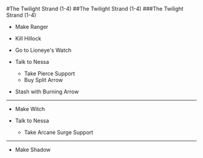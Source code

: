 #The Twilight Strand (1-4)
##The Twilight Strand (1-4)
###The Twilight Strand (1-4)

- Make Ranger

- Kill Hillock

- Go to Lioneye's Watch

- Talk to Nessa
  - Take Pierce Support
  - Buy Split Arrow
  
- Stash with Burning Arrow

-----------------------------

- Make Witch

- Talk to Nessa
  - Take Arcane Surge Support

-----------------------------

- Make Shadow

